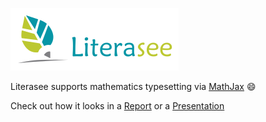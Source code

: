 ![Literasee](Literasee_symbol_left.png "Literasee") 

Literasee supports mathematics typesetting via [MathJax](https://www.mathjax.org/) :smile:

Check out how it looks in a [Report](http://view.literasee.io/literasee/basic_mathematics/) or a [Presentation](http://view.literasee.io/literasee/basic_mathematics/presentation/#/)
